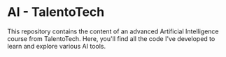 # AI - TalentoTech
This repository contains the content of an advanced Artificial Intelligence course from TalentoTech. Here, you'll find all the code I've developed to learn and explore various AI tools.
